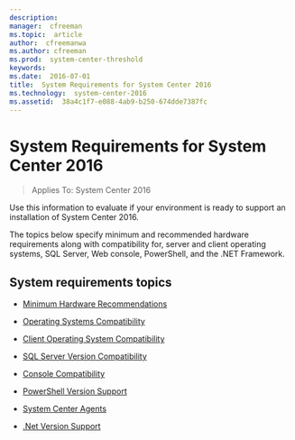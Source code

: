 ```yaml
---
description:  
manager:  cfreeman
ms.topic:  article
author:  cfreemanwa
ms.author: cfreeman
ms.prod:  system-center-threshold
keywords:  
ms.date:  2016-07-01
title:  System Requirements for System Center 2016
ms.technology:  system-center-2016
ms.assetid:  38a4c1f7-e088-4ab9-b250-674dde7387fc
---
```


# System Requirements for System Center 2016

>Applies To: System Center 2016

Use this information to evaluate if your environment is ready to support an installation of System Center 2016.

The topics below specify minimum and recommended hardware requirements along with compatibility  for, server and client operating systems, SQL Server, Web console, PowerShell, and the .NET Framework.

## System requirements topics

-   [Minimum Hardware Recommendations](Minimum-Hardware-Recommendations-for-System-Center-Technical-Preview.md)

-   [Operating Systems Compatibility](Operating-Systems-Compatibility-for-System-Center-Technical-Preview.md)

-   [Client Operating System Compatibility](Client-Operating-System-Compatibility-for-System-Center-Technical-Preview.md)

-   [SQL Server Version Compatibility](SQL-Server-Version-Compatibility-for-System-Center-Technical-Preview.md)

-   [Console Compatibility](Console-Compatibility-for-System-Center-Technical-Preview.md)

-   [PowerShell Version Support](PowerShell-Version-Support.md)

-   [System Center Agents](System-Center-Agents.md)

-   [.Net Version Support](Dot-Net-Version-Support.md)

